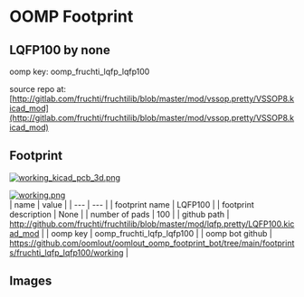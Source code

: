 # OOMP Footprint  
## LQFP100  by none  
  
oomp key: oomp_fruchti_lqfp_lqfp100  
  
source repo at: [http://gitlab.com/fruchti/fruchtilib/blob/master/mod/vssop.pretty/VSSOP8.kicad_mod](http://gitlab.com/fruchti/fruchtilib/blob/master/mod/vssop.pretty/VSSOP8.kicad_mod)  
## Footprint  
  
[![working_kicad_pcb_3d.png](working_kicad_pcb_3d_600.png)](working_kicad_pcb_3d.png)  
  
[![working.png](working_600.png)](working.png)  
| name | value | 
| --- | --- | 
| footprint name | LQFP100 | 
| footprint description | None | 
| number of pads | 100 | 
| github path | http://github.com/fruchti/fruchtilib/blob/master/mod/lqfp.pretty/LQFP100.kicad_mod | 
| oomp key | oomp_fruchti_lqfp_lqfp100 | 
| oomp bot github | https://github.com/oomlout/oomlout_oomp_footprint_bot/tree/main/footprints/fruchti_lqfp_lqfp100/working | 
## Images  
